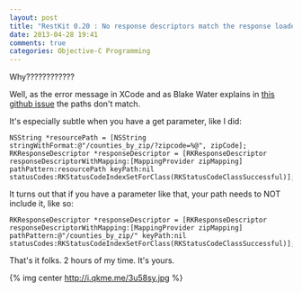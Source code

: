```yaml
---
layout: post
title: "RestKit 0.20 : No response descriptors match the response loaded"
date: 2013-04-28 19:41
comments: true
categories: Objective-C Programming
---
```


Why????????????

Well, as the error message in XCode and as Blake Water explains in [this github issue](https://github.com/RestKit/RestKit/issues/1060) the paths don't match.

It's especially subtle when you have a get parameter, like I did:

```objc
NSString *resourcePath = [NSString stringWithFormat:@"/counties_by_zip/?zipcode=%@", zipCode];
RKResponseDescriptor *responseDescriptor = [RKResponseDescriptor responseDescriptorWithMapping:[MappingProvider zipMapping] pathPattern:resourcePath keyPath:nil statusCodes:RKStatusCodeIndexSetForClass(RKStatusCodeClassSuccessful)];
```

 It turns out that if you have a parameter like that, your path
 needs to NOT include it, like so:

```objc
RKResponseDescriptor *responseDescriptor = [RKResponseDescriptor responseDescriptorWithMapping:[MappingProvider zipMapping] pathPattern:@"/counties_by_zip/" keyPath:nil statusCodes:RKStatusCodeIndexSetForClass(RKStatusCodeClassSuccessful)]; 
```

 That's it folks. 2 hours of my time. It's yours.

{% img center http://i.qkme.me/3u58sy.jpg %}
